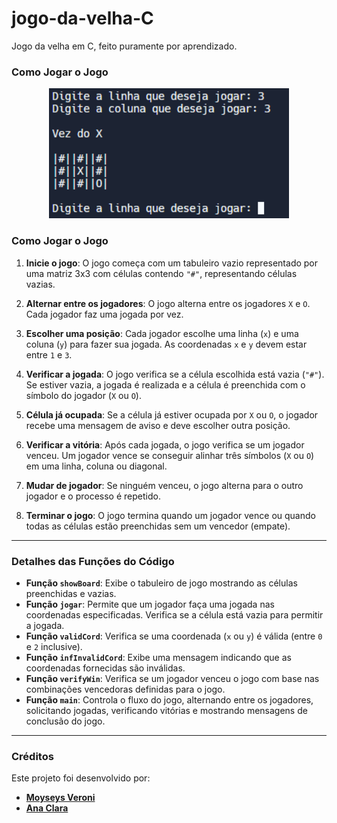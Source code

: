 # jogo-da-velha-C
Jogo da velha em C, feito puramente por aprendizado.

### Como Jogar o Jogo
<div align="center">
    <img src="./jogo-da-velha-terminal.png" style="width: 40vw;"/>
</div>

### Como Jogar o Jogo

1.  **Inicie o jogo**: O jogo começa com um tabuleiro vazio representado por uma matriz 3x3 com células contendo `"#"`, representando células vazias.
    
2.  **Alternar entre os jogadores**: O jogo alterna entre os jogadores `X` e `O`. Cada jogador faz uma jogada por vez.
    
3.  **Escolher uma posição**: Cada jogador escolhe uma linha (`x`) e uma coluna (`y`) para fazer sua jogada. As coordenadas `x` e `y` devem estar entre `1` e `3`.
    
4.  **Verificar a jogada**: O jogo verifica se a célula escolhida está vazia (`"#"`). Se estiver vazia, a jogada é realizada e a célula é preenchida com o símbolo do jogador (`X` ou `O`).
    
5.  **Célula já ocupada**: Se a célula já estiver ocupada por `X` ou `O`, o jogador recebe uma mensagem de aviso e deve escolher outra posição.
    
6.  **Verificar a vitória**: Após cada jogada, o jogo verifica se um jogador venceu. Um jogador vence se conseguir alinhar três símbolos (`X` ou `O`) em uma linha, coluna ou diagonal.
    
7.  **Mudar de jogador**: Se ninguém venceu, o jogo alterna para o outro jogador e o processo é repetido.
    
8.  **Terminar o jogo**: O jogo termina quando um jogador vence ou quando todas as células estão preenchidas sem um vencedor (empate).

---

### Detalhes das Funções do Código

-   **Função `showBoard`**: Exibe o tabuleiro de jogo mostrando as células preenchidas e vazias.
-   **Função `jogar`**: Permite que um jogador faça uma jogada nas coordenadas especificadas. Verifica se a célula está vazia para permitir a jogada.
-   **Função `validCord`**: Verifica se uma coordenada (`x` ou `y`) é válida (entre `0` e `2` inclusive).
-   **Função `infInvalidCord`**: Exibe uma mensagem indicando que as coordenadas fornecidas são inválidas.
-   **Função `verifyWin`**: Verifica se um jogador venceu o jogo com base nas combinações vencedoras definidas para o jogo.
-   **Função `main`**: Controla o fluxo do jogo, alternando entre os jogadores, solicitando jogadas, verificando vitórias e mostrando mensagens de conclusão do jogo.

---

### Créditos

Este projeto foi desenvolvido por:

-   **[Moyseys Veroni](https://github.com/Moyseys)**
-   **[Ana Clara](https://github.com/AnaClaraM1ss10)**
